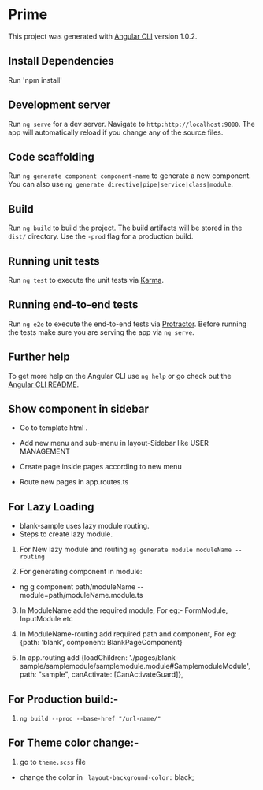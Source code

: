 # Prime

This project was generated with [Angular CLI](https://github.com/angular/angular-cli) version 1.0.2.

## Install Dependencies

Run 'npm install'

## Development server

Run `ng serve` for a dev server. Navigate to `http:http://localhost:9000`. The app will automatically reload if you change any of the source files.

## Code scaffolding

Run `ng generate component component-name` to generate a new component. You can also use `ng generate directive|pipe|service|class|module`.

## Build

Run `ng build` to build the project. The build artifacts will be stored in the `dist/` directory. Use the `-prod` flag for a production build.

## Running unit tests

Run `ng test` to execute the unit tests via [Karma](https://karma-runner.github.io).

## Running end-to-end tests

Run `ng e2e` to execute the end-to-end tests via [Protractor](http://www.protractortest.org/).
Before running the tests make sure you are serving the app via `ng serve`.

## Further help

To get more help on the Angular CLI use `ng help` or go check out the [Angular CLI README](https://github.com/angular/angular-cli/blob/master/README.md).
## Show component in sidebar

- Go to template html .

- Add new menu  and sub-menu  in layout-Sidebar
     like USER MANAGEMENT
     
- Create page inside pages according to new menu

- Route new pages in app.routes.ts

## For Lazy Loading

* blank-sample uses  lazy module routing.
* Steps to create lazy module.

1. For New lazy module and routing  `ng generate module moduleName --routing`

2. For generating component in module:
 
- ng g component path/moduleName --module=path/moduleName.module.ts


3. In ModuleName add the required module, For eg:- FormModule, InputModule etc

4. In ModuleName-routing add required path and component, For eg:
     {path: 'blank', component: BlankPageComponent}

5. In app.routing add 
     {loadChildren: './pages/blank-sample/samplemodule/samplemodule.module#SamplemoduleModule', path: "sample", canActivate: [CanActivateGuard]},

## For Production build:-
 
1. ` ng build --prod --base-href "/url-name/" `
     
## For Theme color change:-

1. go to ` theme.scss ` file

-  change the color in  ` layout-background-color:` black; 

